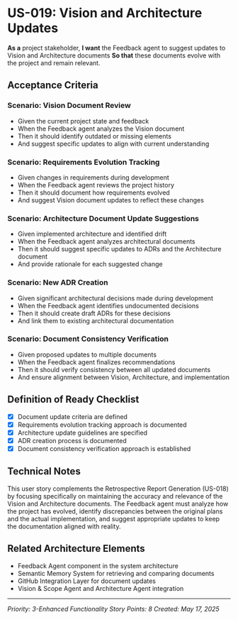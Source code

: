 # US-019: Vision and Architecture Updates

**As a** project stakeholder,
**I want** the Feedback agent to suggest updates to Vision and Architecture documents
**So that** these documents evolve with the project and remain relevant.

## Acceptance Criteria

### Scenario: Vision Document Review
- Given the current project state and feedback
- When the Feedback agent analyzes the Vision document
- Then it should identify outdated or missing elements
- And suggest specific updates to align with current understanding

### Scenario: Requirements Evolution Tracking
- Given changes in requirements during development
- When the Feedback agent reviews the project history
- Then it should document how requirements evolved
- And suggest Vision document updates to reflect these changes

### Scenario: Architecture Document Update Suggestions
- Given implemented architecture and identified drift
- When the Feedback agent analyzes architectural documents
- Then it should suggest specific updates to ADRs and the Architecture document
- And provide rationale for each suggested change

### Scenario: New ADR Creation
- Given significant architectural decisions made during development
- When the Feedback agent identifies undocumented decisions
- Then it should create draft ADRs for these decisions
- And link them to existing architectural documentation

### Scenario: Document Consistency Verification
- Given proposed updates to multiple documents
- When the Feedback agent finalizes recommendations
- Then it should verify consistency between all updated documents
- And ensure alignment between Vision, Architecture, and implementation

## Definition of Ready Checklist

- [x] Document update criteria are defined
- [x] Requirements evolution tracking approach is documented
- [x] Architecture update guidelines are specified
- [x] ADR creation process is documented
- [x] Document consistency verification approach is established

## Technical Notes

This user story complements the Retrospective Report Generation (US-018) by focusing specifically on maintaining the accuracy and relevance of the Vision and Architecture documents. The Feedback agent must analyze how the project has evolved, identify discrepancies between the original plans and the actual implementation, and suggest appropriate updates to keep the documentation aligned with reality.

## Related Architecture Elements

- Feedback Agent component in the system architecture
- Semantic Memory System for retrieving and comparing documents
- GitHub Integration Layer for document updates
- Vision & Scope Agent and Architecture Agent integration

---

*Priority: 3-Enhanced Functionality*
*Story Points: 8*
*Created: May 17, 2025*
